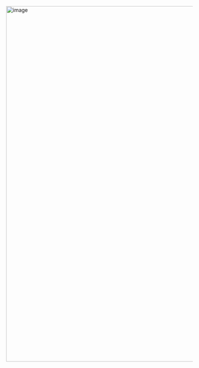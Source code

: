 <img width="960" alt="image" src="https://github.com/Shreya3101/Canvas/assets/91833205/41911ce2-96a8-46d8-bdda-08a84526f52d">
